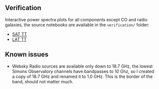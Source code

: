 



## Verification

Interactive power spectra plots for all components except CO and radio galaxies, the source notebooks are available in the `verification/` folder:

* [SAT TT](https://nbviewer.org/gist/zonca/3645fe8042c7d913213f3dbd647be0d5)
* [LAT TT](https://nbviewer.org/gist/zonca/7026e5f4fd9ef304a89f1c171e43f2ce)

## Known issues

* Websky Radio sources are available only down to 18.7 GHz, the lowest Simons Observatory channels have bandpasses to 10 Ghz, so I created a copy of 18.7 GHz and renamed it to 1.0 GHz. This is the border of the band, should not matter much.
